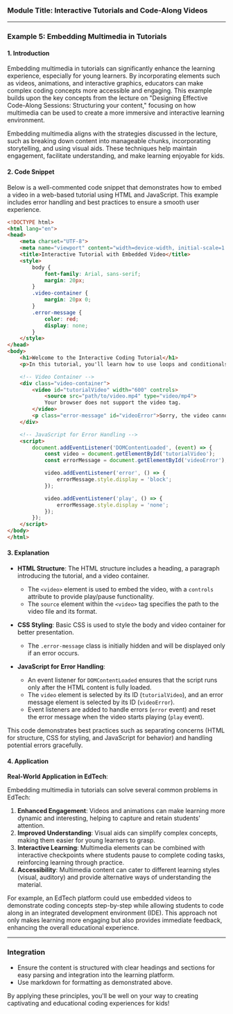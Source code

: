 ### Module Title: Interactive Tutorials and Code-Along Videos

---

### Example 5: Embedding Multimedia in Tutorials

#### 1. Introduction

Embedding multimedia in tutorials can significantly enhance the learning experience, especially for young learners. By incorporating elements such as videos, animations, and interactive graphics, educators can make complex coding concepts more accessible and engaging. This example builds upon the key concepts from the lecture on "Designing Effective Code-Along Sessions: Structuring your content," focusing on how multimedia can be used to create a more immersive and interactive learning environment.

Embedding multimedia aligns with the strategies discussed in the lecture, such as breaking down content into manageable chunks, incorporating storytelling, and using visual aids. These techniques help maintain engagement, facilitate understanding, and make learning enjoyable for kids.

#### 2. Code Snippet

Below is a well-commented code snippet that demonstrates how to embed a video in a web-based tutorial using HTML and JavaScript. This example includes error handling and best practices to ensure a smooth user experience.

```html
<!DOCTYPE html>
<html lang="en">
<head>
    <meta charset="UTF-8">
    <meta name="viewport" content="width=device-width, initial-scale=1.0">
    <title>Interactive Tutorial with Embedded Video</title>
    <style>
        body {
            font-family: Arial, sans-serif;
            margin: 20px;
        }
        .video-container {
            margin: 20px 0;
        }
        .error-message {
            color: red;
            display: none;
        }
    </style>
</head>
<body>
    <h1>Welcome to the Interactive Coding Tutorial</h1>
    <p>In this tutorial, you'll learn how to use loops and conditionals by helping our hero navigate through a maze.</p>

    <!-- Video Container -->
    <div class="video-container">
        <video id="tutorialVideo" width="600" controls>
            <source src="path/to/video.mp4" type="video/mp4">
            Your browser does not support the video tag.
        </video>
        <p class="error-message" id="videoError">Sorry, the video cannot be played. Please try again later.</p>
    </div>

    <!-- JavaScript for Error Handling -->
    <script>
        document.addEventListener('DOMContentLoaded', (event) => {
            const video = document.getElementById('tutorialVideo');
            const errorMessage = document.getElementById('videoError');

            video.addEventListener('error', () => {
                errorMessage.style.display = 'block';
            });

            video.addEventListener('play', () => {
                errorMessage.style.display = 'none';
            });
        });
    </script>
</body>
</html>
```

#### 3. Explanation

- **HTML Structure**: The HTML structure includes a heading, a paragraph introducing the tutorial, and a video container.
  - The `<video>` element is used to embed the video, with a `controls` attribute to provide play/pause functionality.
  - The `source` element within the `<video>` tag specifies the path to the video file and its format.

- **CSS Styling**: Basic CSS is used to style the body and video container for better presentation.
  - The `.error-message` class is initially hidden and will be displayed only if an error occurs.

- **JavaScript for Error Handling**:
  - An event listener for `DOMContentLoaded` ensures that the script runs only after the HTML content is fully loaded.
  - The `video` element is selected by its ID (`tutorialVideo`), and an error message element is selected by its ID (`videoError`).
  - Event listeners are added to handle errors (`error` event) and reset the error message when the video starts playing (`play` event).

This code demonstrates best practices such as separating concerns (HTML for structure, CSS for styling, and JavaScript for behavior) and handling potential errors gracefully.

#### 4. Application

**Real-World Application in EdTech**:

Embedding multimedia in tutorials can solve several common problems in EdTech:

1. **Enhanced Engagement**: Videos and animations can make learning more dynamic and interesting, helping to capture and retain students' attention.
2. **Improved Understanding**: Visual aids can simplify complex concepts, making them easier for young learners to grasp.
3. **Interactive Learning**: Multimedia elements can be combined with interactive checkpoints where students pause to complete coding tasks, reinforcing learning through practice.
4. **Accessibility**: Multimedia content can cater to different learning styles (visual, auditory) and provide alternative ways of understanding the material.

For example, an EdTech platform could use embedded videos to demonstrate coding concepts step-by-step while allowing students to code along in an integrated development environment (IDE). This approach not only makes learning more engaging but also provides immediate feedback, enhancing the overall educational experience.

---

### Integration

- Ensure the content is structured with clear headings and sections for easy parsing and integration into the learning platform.
- Use markdown for formatting as demonstrated above.

By applying these principles, you'll be well on your way to creating captivating and educational coding experiences for kids!